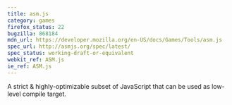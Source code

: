 ```yaml
---
title: asm.js
category: games
firefox_status: 22
bugzilla: 868184
mdn_url: https://developer.mozilla.org/en-US/docs/Games/Tools/asm.js
spec_url: http://asmjs.org/spec/latest/
spec_status: working-draft-or-equivalent
webkit_ref: ASM.js
ie_ref: ASM.js
---
```


A strict & highly-optimizable subset of JavaScript that can be used as low-level compile target.
